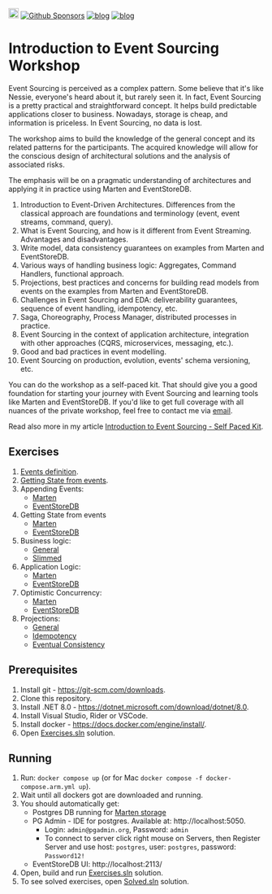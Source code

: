 [<img src="https://img.shields.io/badge/LinkedIn-0077B5?style=for-the-badge&logo=linkedin&logoColor=white" height="20px" />](https://www.linkedin.com/in/oskardudycz/) [![Github Sponsors](https://img.shields.io/static/v1?label=Sponsor&message=%E2%9D%A4&logo=GitHub&link=https://github.com/sponsors/oskardudycz/)](https://github.com/sponsors/oskardudycz/) [![blog](https://img.shields.io/badge/blog-event--driven.io-brightgreen)](https://event-driven.io/?utm_source=event_sourcing_jvm) [![blog](https://img.shields.io/badge/%F0%9F%9A%80-Architecture%20Weekly-important)](https://www.architecture-weekly.com/?utm_source=event_sourcing_net) 

# Introduction to Event Sourcing Workshop

Event Sourcing is perceived as a complex pattern. Some believe that it's like Nessie, everyone's heard about it, but rarely seen it. In fact, Event Sourcing is a pretty practical and straightforward concept. It helps build predictable applications closer to business. Nowadays, storage is cheap, and information is priceless. In Event Sourcing, no data is lost. 

The workshop aims to build the knowledge of the general concept and its related patterns for the participants. The acquired knowledge will allow for the conscious design of architectural solutions and the analysis of associated risks. 

The emphasis will be on a pragmatic understanding of architectures and applying it in practice using Marten and EventStoreDB.

1. Introduction to Event-Driven Architectures. Differences from the classical approach are foundations and terminology (event, event streams, command, query).
2. What is Event Sourcing, and how is it different from Event Streaming. Advantages and disadvantages.
3. Write model, data consistency guarantees on examples from Marten and EventStoreDB.
4. Various ways of handling business logic: Aggregates, Command Handlers, functional approach.
5. Projections, best practices and concerns for building read models from events on the examples from Marten and EventStoreDB.
6. Challenges in Event Sourcing and EDA: deliverability guarantees, sequence of event handling, idempotency, etc.
8. Saga, Choreography, Process Manager,  distributed processes in practice.
7. Event Sourcing in the context of application architecture, integration with other approaches (CQRS, microservices, messaging, etc.).
8. Good and bad practices in event modelling.
9. Event Sourcing on production, evolution, events' schema versioning, etc.

You can do the workshop as a self-paced kit. That should give you a good foundation for starting your journey with Event Sourcing and learning tools like Marten and EventStoreDB. If you'd like to get full coverage with all nuances of the private workshop, feel free to contact me via [email](mailto:oskar.dudycz@gmail.com).

Read also more in my article [Introduction to Event Sourcing - Self Paced Kit](https://event-driven.io/en/introduction_to_event_sourcing/?utm_source=event_sourcing_net).

## Exercises

1. [Events definition](./01-EventsDefinition).
2. [Getting State from events](./02-GettingStateFromEvents).
3. Appending Events:
    * [Marten](./03-AppendingEvents.Marten)
    * [EventStoreDB](./04-AppendingEvents.EventStoreDB)
4. Getting State from events
    * [Marten](./05-GettingStateFromEvents.Marten)
    * [EventStoreDB](./06-GettingStateFromEvents.EventStoreDB)
5. Business logic:
    * [General](./07-BusinessLogic)
    * [Slimmed](./07-BusinessLogic.Slimmed)
6. Application Logic:
    * [Marten](./08-ApplicationLogic.Marten)
    * [EventStoreDB](./09-ApplicationLogic.EventStoreDB)
7. Optimistic Concurrency:
    * [Marten](./10-OptimisticConcurrency.Marten)
    * [EventStoreDB](./11-OptimisticConcurrency.EventStoreDB)
8. Projections:
    * [General](./12-Projections)
    * [Idempotency](./13-Projections.Idempotency)
    * [Eventual Consistency](./14-Projections.EventualConsistency)

## Prerequisites

1. Install git - https://git-scm.com/downloads.
2. Clone this repository.
3. Install .NET 8.0 - https://dotnet.microsoft.com/download/dotnet/8.0.
4. Install Visual Studio, Rider or VSCode.
5. Install docker - https://docs.docker.com/engine/install/.
6. Open [Exercises.sln](./Exercises.sln) solution.

## Running

1. Run: `docker compose up` (or for Mac `docker compose -f docker-compose.arm.yml up`).
2. Wait until all dockers got are downloaded and running.
3. You should automatically get:
    - Postgres DB running for [Marten storage](https://martendb.io)
    - PG Admin - IDE for postgres. Available at: http://localhost:5050.
        - Login: `admin@pgadmin.org`, Password: `admin`
        - To connect to server click right mouse on Servers, then Register Server and use host: `postgres`, user: `postgres`, password: `Password12!`
   - EventStoreDB UI: http://localhost:2113/
4. Open, build and run [Exercises.sln](./Exercises.sln) solution.
4. To see solved exercises, open [Solved.sln](./Solved.sln) solution.
